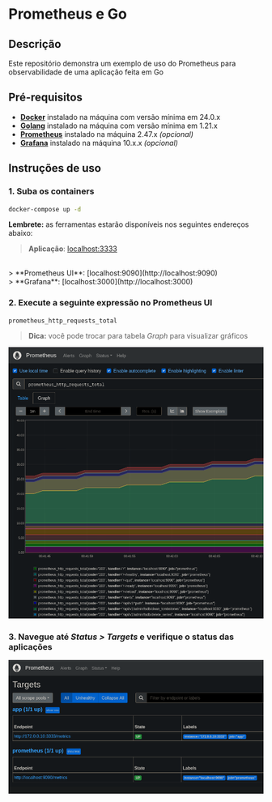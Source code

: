 # Prometheus e Go

## Descrição

Este repositório demonstra um exemplo de uso do Prometheus para observabilidade de uma aplicação feita em Go

## Pré-requisitos

- **[Docker](https://docs.docker.com/get-docker/)** instalado na máquina com versão mínima em 24.0.x
- **[Golang](https://go.dev/dl/)** instalado na máquina com versão mínima em 1.21.x
- **[Prometheus](https://prometheus.io/download/)** instalado na máquina 2.47.x *(opcional)*
- **[Grafana](https://grafana.com/grafana/download?pg=get&plcmt=selfmanaged-box1-cta1)** instalado na máquina 10.x.x *(opcional)*

## Instruções de uso

### 1. Suba os containers

```bash
docker-compose up -d
```

**Lembrete:** as ferramentas estarão disponíveis nos seguintes endereços abaixo:

> **Aplicação**: [localhost:3333](http://localhost:3333)
<br>
> **Prometheus UI**: [localhost:9090](http://localhost:9090)
<br>
> **Grafana**: [localhost:3000](http://localhost:3000)

### 2. Execute a seguinte expressão no Prometheus UI

```text
prometheus_http_requests_total
```

> **Dica:** você pode trocar para tabela *Graph* para visualizar gráficos

  ![gráficos](./screenshots/graficos.png)

### 3. Navegue até ***Status > Targets*** e verifique o status das aplicações

  ![targets](./screenshots/targets.png)
